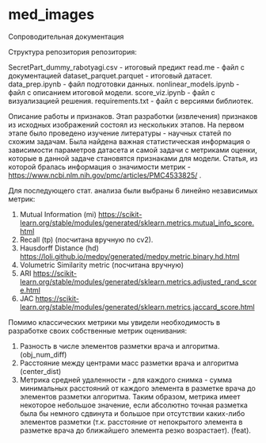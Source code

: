# med_images
﻿Сопроводительная документация 


Структура репозитория репозитория:

SecretPart_dummy_rabotyagi.csv - итоговый предикт
read.me - файл с документацией
dataset_parquet.parquet - итоговый датасет.
data_prep.ipynb - файл подготовки данных.
nonlinear_models.ipynb - файл с описанием итоговой модели.
score_viz.ipynb - файл с визуализацией решения.
requirements.txt - файл с версиями библиотек.




Описание работы и признаков.
Этап разработки (извлечения) признаков из исходных изображений состоял из нескольких этапов. На первом этапе было проведено изучение литературы - научных статей по схожим задачам. Была найдена важная статистическая информация о зависимости параметров датасета и самой задачи с метриками оценки, которые в данной задаче становятся признаками для модели. Статья, из которой бралась информация о значимости метрик - https://www.ncbi.nlm.nih.gov/pmc/articles/PMC4533825/ .


Для последующего стат. анализа были выбраны 6 линейно независимых метрик:
1. Mutual Information (mi) https://scikit-learn.org/stable/modules/generated/sklearn.metrics.mutual_info_score.html
2. Recall (tp)  (посчитана вручную по cv2).
3. Hausdorff Distance (hd) https://loli.github.io/medpy/generated/medpy.metric.binary.hd.html
4. Volumetric Similarity metric (посчитана вручную)
5. ARI https://scikit-learn.org/stable/modules/generated/sklearn.metrics.adjusted_rand_score.html
6. JAC https://scikit-learn.org/stable/modules/generated/sklearn.metrics.jaccard_score.html


Помимо классических метрики мы увидели необходимость в разработке своих собственные метрик оценивания:


1. Разность в числе элементов разметки врача и алгоритма. (obj_num_diff)
2. Расстояние между центрами масс разметки врача и алгоритма (center_dist)
3. Метрика средней удаленности - для каждого снимка - сумма минимальных расстояний от каждого элемента в разметке врача до элементов разметки алгоритма. Таким образом, метрика имеет некоторое небольшое значение, если абсолютно точная разметка была бы немного сдвинута и большое при отсутствии каких-либо элементов разметки (т.к. расстояние от непокрытого элемента в разметке врача до ближайшего элемента резко возрастает). (feat).
